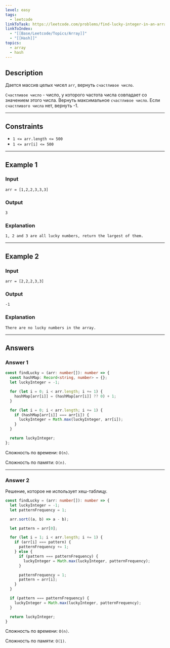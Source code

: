 ```yaml
---
level: easy
tags:
  - leetcode
linkToTask: https://leetcode.com/problems/find-lucky-integer-in-an-array/
linkToIndex:
  - "[[Base/Leetcode/Topics/Array]]"
  - "[[Hash]]"
topics:
  - array
  - hash
---
```

## Description

Дается массив целых чисел `arr`, вернуть `счастливое число`.

`Счастливое число` - число, у которого частота числа совпадает со значением этого числа.
Вернуть максимальное `счастливое число`. Если `счастливого числа` нет, вернуть -1.

---
## Constraints

- `1 <= arr.length <= 500`
- `1 <= arr[i] <= 500`

---
## Example 1

### Input

```
arr = [1,2,2,3,3,3]
```
### Output

```
3
```
### Explanation

```
1, 2 and 3 are all lucky numbers, return the largest of them.
```

---
## Example 2

### Input

```
arr = [2,2,2,3,3]
```
### Output

```
-1
```
### Explanation

```
There are no lucky numbers in the array.
```

---
## Answers

### Answer 1

```typescript
const findLucky = (arr: number[]): number => {
  const hashMap: Record<string, number> = {};
  let luckyInteger = -1;

  for (let i = 0; i < arr.length; i += 1) {
    hashMap[arr[i]] = (hashMap[arr[i]] ?? 0) + 1;
  }

  for (let i = 0; i < arr.length; i += 1) {
    if (hashMap[arr[i]] === arr[i]) {
      luckyInteger = Math.max(luckyInteger, arr[i]);
    }
  }

  return luckyInteger;
};
```

Сложность по времени: `O(n)`.

Сложность по памяти: `O(n)`.

---
### Answer 2

Решение, которое не использует хеш-таблицу.

```typescript
const findLucky = (arr: number[]): number => {
  let luckyInteger = -1;
  let patternFrequency = 1;

  arr.sort((a, b) => a - b);

  let pattern = arr[0];

  for (let i = 1; i < arr.length; i += 1) {
    if (arr[i] === pattern) {
      patternFrequency += 1;
    } else {
      if (pattern === patternFrequency) {
        luckyInteger = Math.max(luckyInteger, patternFrequency);
      }

      patternFrequency = 1;
      pattern = arr[i];
    }
  }

  if (pattern === patternFrequency) {
    luckyInteger = Math.max(luckyInteger, patternFrequency);
  }

  return luckyInteger;
}
```

Сложность по времени: `O(n)`.

Сложность по памяти: `O(1)`.